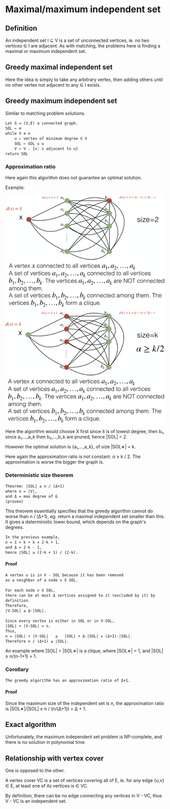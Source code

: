 # Maximal/maximum independent set

## Definition

An independent set I ⊆ V is a set of unconnected vertices,
ie. no two vertices ∈ I are adjacent.
As with matching, the problems here is
finding a maximal or maximum independent set.


## Greedy maximal independent set

Here the idea is simply to take any arbitrary vertex,
then adding others until no other vertex not adjacent to any ∈ I exists.


## Greedy maximum independent set

Similar to matching problem solutions.

	Let G = (V,E) a connected graph.
	SOL ← ∅
	while V ≠ ∅
		u ← vertex of minimum degree ∈ V
		SOL ← SOL ∪ u
		V ← V - {v: v adjacent to u}
	return SOL


### Approximation ratio

Here again this algorithm does not guarantee an optimal solution.

Example:

![SOL](independent.set.001.png)
![SOL∗](independent.set.002.png)

Here the algorithm would choose X first since it is of lowest degree,
then b₁,
since a₁,…,a_k then b₂,…,b_k are pruned,
hence |SOL| = 2.

However the optimal solution is {a₁,…,a_k},
of size |SOL∗| = k.

Here again the approximation ratio is not constant:
α ≥ k / 2.
The approximation is worse the bigger the graph is.


### Deterministic size theorem

	Theorem: |SOL| ≥ n / (Δ+1)
	where n = |V|,
	and Δ = max degree of G
	(proven)

This theorem essentially specifies that the greedy algorithm
cannot do worse than n / (Δ+1),
eg. return a maximal independent set smaller than this.
It gives a deterministic lower bound, which depends on the graph's degrees.

	In the previous example,
	n = 1 + k + k = 2·k + 1,
	and Δ = 2·k - 1,
	hence |SOL| ≥ (2·k + 1) / (2·k).


#### Proof

	A vertex u is in V - SOL because it has been removed
	as a neighbor of a node v ∈ SOL.

	For each node v ∈ SOL,
	there can be at most Δ vertices assigned to it (excluded by it) by definition.
	Therefore,
	|V-SOL| ≤ Δ·|SOL|.

	Since every vertex is either in SOL or in V-SOL,
	|SOL| + |V-SOL| = n.
	Thus,
	n = |SOL| + |V-SOL|   ≤   |SOL| + Δ·|SOL| = (Δ+1)·|SOL|.
	Therefore n / (Δ+1) ≤ |SOL|.

An example where |SOL| = |SOL∗| is a clique,
where |SOL∗| = 1,
and |SOL| ≥ n/(n-1+1) = 1.


### Corollary

	The greedy algorithm has an approximation ratio of Δ+1.


#### Proof

Since the maximum size of the independent set is n,
the approximation ratio is |SOL∗|/|SOL| ≤ n / (n/(Δ+1)) = Δ + 1.


## Exact algorithm

Unfortunately, the maximum independent set problem is NP-complete,
and there is no solution in polynomial time.


## Relationship with vertex cover

One is opposed to the other.

A vertex cover VC is a set of vertices covering all of E,
ie. for any edge {u,v} ∈ E, at least one of its vertices is ∈ VC.

By definition, there can be no edge connecting any vertices in V - VC,
thus V - VC is an independent set.
